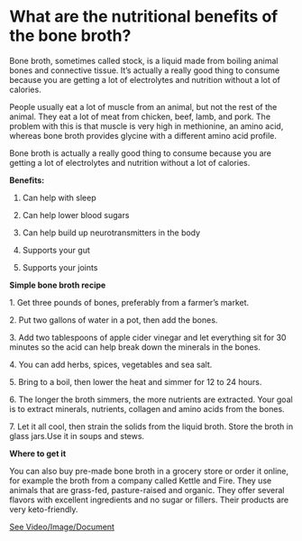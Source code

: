 # What are the nutritional benefits of the bone broth?

Bone broth, sometimes called stock, is a liquid made from boiling animal bones and connective tissue. It’s actually a really good thing to consume because you are getting a lot of electrolytes and nutrition without a lot of calories.

People usually eat a lot of muscle from an animal, but not the rest of the animal. They eat a lot of meat from chicken, beef, lamb, and pork. The problem with this is that muscle is very high in methionine, an amino acid, whereas bone broth provides glycine with a different amino acid profile.

Bone broth is actually a really good thing to consume because you are getting a lot of electrolytes and nutrition without a lot of calories.

**Benefits:**

1. Can help with sleep

2. Can help lower blood sugars

3. Can help build up neurotransmitters in the body

4. Supports your gut

5. Supports your joints

**Simple bone broth recipe**

1\. Get three pounds of bones, preferably from a farmer’s market.

2\. Put two gallons of water in a pot, then add the bones.

3\. Add two tablespoons of apple cider vinegar and let everything sit for 30 minutes so the acid can help break down the minerals in the bones.

4\. You can add herbs, spices, vegetables and sea salt.

5\. Bring to a boil, then lower the heat and simmer for 12 to 24 hours.

6\. The longer the broth simmers, the more nutrients are extracted. Your goal is to extract minerals, nutrients, collagen and amino acids from the bones.

7\. Let it all cool, then strain the solids from the liquid broth. Store the broth in glass jars.Use it in soups and stews.

**Where to get it**

You can also buy pre-made bone broth in a grocery store or order it online, for example the broth from a company called Kettle and Fire. They use animals that are grass-fed, pasture-raised and organic. They offer several flavors with excellent ingredients and no sugar or fillers. Their products are very keto-friendly.

 [See Video/Image/Document](https://hls-player.drberg.com/asset?path=migrated-assets/is-bone-broth-good-for-you-drbergs-opinion)